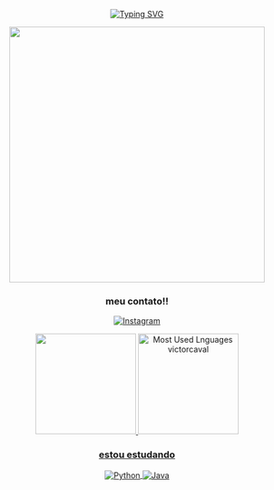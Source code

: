<div id="badges" align="center">

[![Typing SVG](https://readme-typing-svg.herokuapp.com?color=2CF7DC&background=FFFFFF00&center=falso&vCenter=falso&lines=ola+seja+bem+vindo)](https://git.io/typing-svg)

</div>

<div id="badges" align="center">

<img src="https://dbdzm869oupei.cloudfront.net/img/quadres/preview/72231.png" height=" 450 px " >

</div>

<div id="badges" align="center">

### meu contato!!
[![Instagram](https://img.shields.io/badge/Instagram-E4405F?style=for-the-badge&logo=instagram&logoColor=white)](https://www.instagram.com/victorcaval009_/)

</div>

<div id="badges" align="center">
 <a href="https://github.com/victorcaval">
  <img height="177em" src="https://github-readme-stats.vercel.app/api?username=victorcaval&show_icons=true&theme=solarized-dark&include_all_commits=true&count_private=true"/>
  <img height="177em" src="https://github-readme-stats.vercel.app/api/top-langs/?username=victorcaval&layout=compact&theme=solarized-dark" alt="Most Used Lnguages victorcaval" />
  </div>

  <div id="badges" align="center">
   
### estou estudando


  <img align="center" alt="Python" src="https://img.shields.io/badge/Python-007ACC?style=for-the-badge&logo=python&logoColor=white">
<img align="center" alt="Java" src="https://img.shields.io/badge/Java-ED8B00?style=for-the-badge&logo=java&logoColor=white">

</div>
